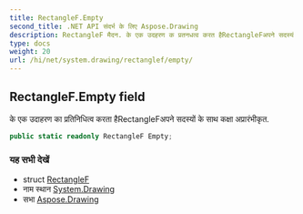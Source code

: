 ```yaml
---
title: RectangleF.Empty
second_title: .NET API संदर्भ के लिए Aspose.Drawing
description: RectangleF मैदन. के एक उदहरण क प्रतनधत्व करत हैRectangleFअपने सदस्यं के सथ कक्ष अप्ररंभकृत.
type: docs
weight: 20
url: /hi/net/system.drawing/rectanglef/empty/
---
```

## RectangleF.Empty field

के एक उदाहरण का प्रतिनिधित्व करता हैRectangleFअपने सदस्यों के साथ कक्षा अप्रारंभीकृत.

```csharp
public static readonly RectangleF Empty;
```

### यह सभी देखें

* struct [RectangleF](../)
* नाम स्थान [System.Drawing](../../rectanglef/)
* सभा [Aspose.Drawing](../../../)



